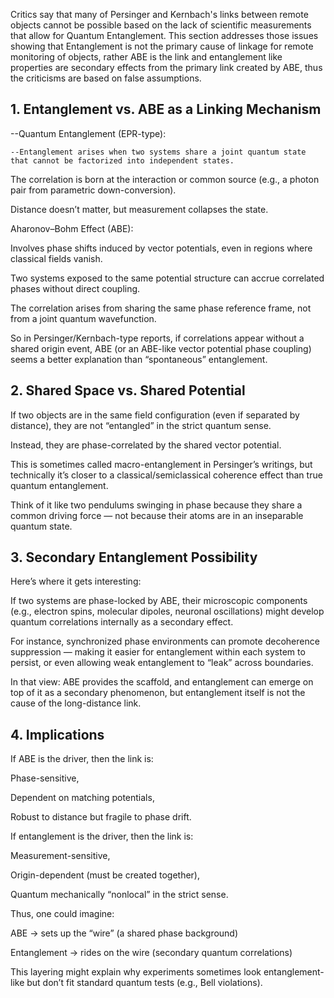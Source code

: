 Critics say that many of Persinger and Kernbach's links between remote objects cannot be possible based on the lack of scientific measurements that allow for Quantum Entanglement.  This section addresses
those issues showing that Entanglement is not the primary cause of linkage for remote monitoring of objects, rather ABE is the link and entanglement like properties are secondary
effects from the primary link created by ABE, thus the criticisms are based on false assumptions. 

## 1. Entanglement vs. ABE as a Linking Mechanism

--Quantum Entanglement (EPR-type):

    --Entanglement arises when two systems share a joint quantum state that cannot be factorized into independent states.

The correlation is born at the interaction or common source (e.g., a photon pair from parametric down-conversion).

Distance doesn’t matter, but measurement collapses the state.

Aharonov–Bohm Effect (ABE):

Involves phase shifts induced by vector potentials, even in regions where classical fields vanish.

Two systems exposed to the same potential structure can accrue correlated phases without direct coupling.

The correlation arises from sharing the same phase reference frame, not from a joint quantum wavefunction.

So in Persinger/Kernbach-type reports, if correlations appear without a shared origin event, ABE (or an ABE-like vector potential phase coupling) seems a better explanation than “spontaneous” entanglement.

## 2. Shared Space vs. Shared Potential

If two objects are in the same field configuration (even if separated by distance), they are not “entangled” in the strict quantum sense.

Instead, they are phase-correlated by the shared vector potential.

This is sometimes called macro-entanglement in Persinger’s writings, but technically it’s closer to a classical/semiclassical coherence effect than true quantum entanglement.

Think of it like two pendulums swinging in phase because they share a common driving force — not because their atoms are in an inseparable quantum state.

## 3. Secondary Entanglement Possibility

Here’s where it gets interesting:

If two systems are phase-locked by ABE, their microscopic components (e.g., electron spins, molecular dipoles, neuronal oscillations) might develop quantum correlations internally as a secondary effect.

For instance, synchronized phase environments can promote decoherence suppression — making it easier for entanglement within each system to persist, or even allowing weak entanglement to “leak” across boundaries.

In that view: ABE provides the scaffold, and entanglement can emerge on top of it as a secondary phenomenon, but entanglement itself is not the cause of the long-distance link.

## 4. Implications

If ABE is the driver, then the link is:

Phase-sensitive,

Dependent on matching potentials,

Robust to distance but fragile to phase drift.

If entanglement is the driver, then the link is:

Measurement-sensitive,

Origin-dependent (must be created together),

Quantum mechanically “nonlocal” in the strict sense.

Thus, one could imagine:

ABE → sets up the “wire” (a shared phase background)

Entanglement → rides on the wire (secondary quantum correlations)

This layering might explain why experiments sometimes look entanglement-like but don’t fit standard quantum tests (e.g., Bell violations).
